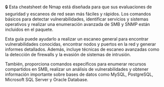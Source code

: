 ​🔒​  Esta cheatsheet de Nmap está diseñada para que sus evaluaciones de seguridad y escaneos de red sean más fáciles y rápidos. Los comandos básicos para detectar vulnerabilidades, identificar servicios y sistemas operativos y realizar una enumeración avanzada de SMB y SNMP están incluidos en el paquete.

Esta guía puede ayudarlo a realizar un escaneo general para encontrar vulnerabilidades conocidas, encontrar nodos y puertos en la red y generar informes detallados. Además, incluye técnicas de escaneo avanzadas como la detección de firewalls y la evasión de sistemas de intrusión.

También, proporciona comandos específicos para enumerar recursos compartidos en SMB, realizar un análisis de vulnerabilidades y obtener información importante sobre bases de datos como MySQL, PostgreSQL, Microsoft SQL Server y Oracle Database.
